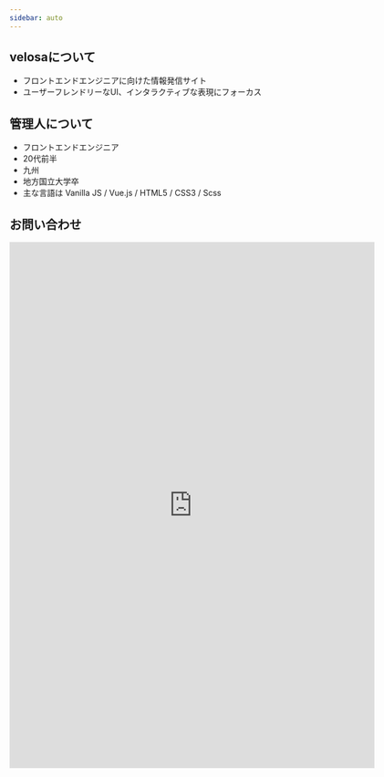 ```yaml
---
sidebar: auto
---
```

## velosaについて  
- フロントエンドエンジニアに向けた情報発信サイト  
- ユーザーフレンドリーなUI、インタラクティブな表現にフォーカス  

## 管理人について  
- フロントエンドエンジニア  
- 20代前半  
- 九州  
- 地方国立大学卒  
- 主な言語は Vanilla JS / Vue.js / HTML5 / CSS3 / Scss  

## お問い合わせ  
<iframe src="https://docs.google.com/forms/d/e/1FAIpQLScDhDpYUoLzHwOqqjisDeHCxf59looOnest7oUcFQhXhSvT_w/viewform?embedded=true" width="640" height="923" frameborder="0" marginheight="0" marginwidth="0">読み込んでいます…</iframe>  